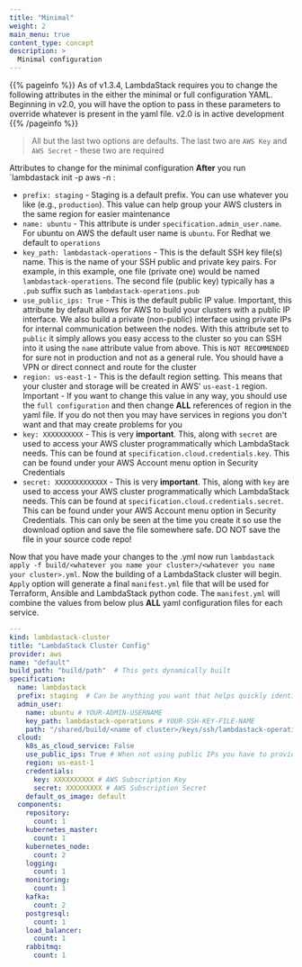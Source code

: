 ```yaml
---
title: "Minimal"
weight: 2
main_menu: true
content_type: concept
description: >
  Minimal configuration
---
```


{{% pageinfo %}}
As of v1.3.4, LambdaStack requires you to change the following attributes in the either the minimal or full configuration YAML. Beginning in v2.0, you will have the option to pass in these parameters to override whatever is present in the yaml file. v2.0 is in active development
{{% /pageinfo %}}

>All but the last two options are defaults. The last two are `AWS Key` and `AWS Secret` - these two are required

Attributes to change for the minimal configuration **After** you run `lambdastack init -p aws -n <whatever name you want to give your cluster>:
* `prefix: staging` - Staging is a default prefix. You can use whatever you like (e.g., `production`). This value can help group your AWS clusters in the same region for easier maintenance
* `name: ubuntu` - This attribute is under `specification.admin_user.name`. For ubuntu on AWS the default user name is `ubuntu`. For Redhat we default to `operations`
* `key_path: lambdastack-operations` - This is the default SSH key file(s) name. This is the name of your SSH public and private key pairs. For example, in this example, one file (private one) would be named `lambdastack-operations`. The second file (public key) typically has a `.pub` suffix such as `lambdastack-operations.pub`
* `use_public_ips: True` - This is the default public IP value. Important, this attribute by default allows for AWS to build your clusters with a public IP interface. We also build a private (non-public) interface using private IPs for internal communication between the nodes. With this attribute set to `public` it simply allows you easy access to the cluster so you can SSH into it using the `name` attribute value from above. This is `NOT RECOMMENDED` for sure not in production and not as a general rule. You should have a VPN or direct connect and route for the cluster
* `region: us-east-1` - This is the default region setting. This means that your cluster and storage will be created in AWS' `us-east-1` region. Important - If you want to change this value in any way, you should use the `full configuration` and then change **ALL** references of region in the yaml file. If you do not then you may have services in regions you don't want and that may create problems for you
* `key: XXXXXXXXXX` - This is very **important**. This, along with `secret` are used to access your AWS cluster programmatically which LambdaStack needs. This can be found at `specification.cloud.credentials.key`. This can be found under your AWS Account menu option in Security Credentials
* `secret: XXXXXXXXXXXXX` - This is very **important**. This, along with `key` are used to access your AWS cluster programmatically which LambdaStack needs. This can be found at `specification.cloud.credentials.secret`. This can be found under your AWS Account menu option in Security Credentials. This can only be seen at the time you create it so use the download option and save the file somewhere safe. DO NOT save the file in your source code repo!

Now that you have made your changes to the <whatever you name your cluster>.yml now run `lambdastack apply -f build/<whatever you name your cluster>/<whatever you name your cluster>.yml`. Now the building of a LambdaStack cluster will begin. `Apply` option will generate a final `manifest.yml` file that will be used for Terraform, Ansible and LambdaStack python code. The `manifest.yml` will combine the values from below plus **ALL** yaml configuration files for each service.

```yaml
---
kind: lambdastack-cluster
title: "LambdaStack Cluster Config"
provider: aws
name: "default"
build_path: "build/path"  # This gets dynamically built
specification:
  name: lambdastack
  prefix: staging  # Can be anything you want that helps quickly identify the cluster
  admin_user:
    name: ubuntu # YOUR-ADMIN-USERNAME
    key_path: lambdastack-operations # YOUR-SSH-KEY-FILE-NAME
    path: "/shared/build/<name of cluster>/keys/ssh/lambdastack-operations" # Will get dynamically created
  cloud:
    k8s_as_cloud_service: False
    use_public_ips: True # When not using public IPs you have to provide connectivity via private IPs (VPN)
    region: us-east-1
    credentials:
      key: XXXXXXXXXX # AWS Subscription Key
      secret: XXXXXXXXX # AWS Subscription Secret
    default_os_image: default
  components:
    repository:
      count: 1
    kubernetes_master:
      count: 1
    kubernetes_node:
      count: 2
    logging:
      count: 1
    monitoring:
      count: 1
    kafka:
      count: 2
    postgresql:
      count: 1
    load_balancer:
      count: 1
    rabbitmq:
      count: 1
```
